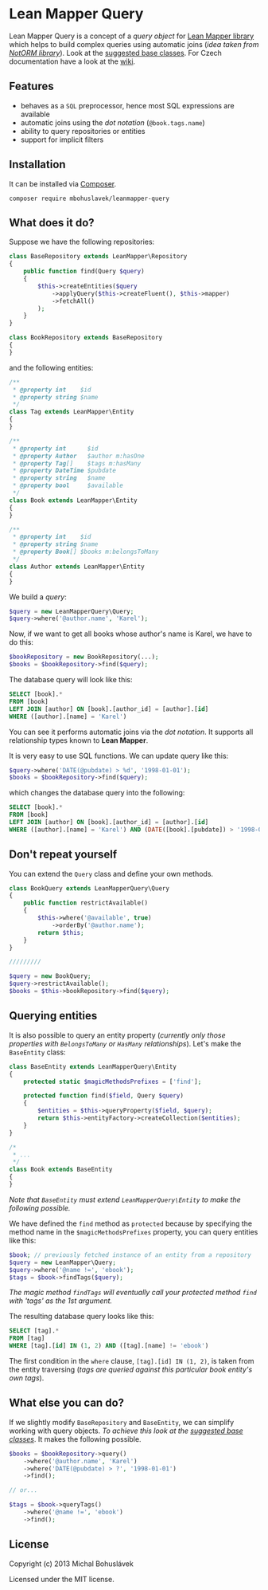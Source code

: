 Lean Mapper Query
=================

Lean Mapper Query is a concept of a *query object* for
[Lean Mapper library](https://github.com/Tharos/LeanMapper) which helps to build complex
queries using automatic joins (*idea taken from [NotORM library](http://www.notorm.com/)*).
Look at the [suggested base classes](https://gist.github.com/mibk/9410266). For Czech
documentation have a look at the [wiki](https://github.com/mibk/LeanMapperQuery/wiki).

Features
--------

- behaves as a `SQL` preprocessor, hence most SQL expressions are available
- automatic joins using the *dot notation* (`@book.tags.name`)
- ability to query repositories or entities
- support for implicit filters


Installation
------------

It can be installed via [Composer](http://getcomposer.org/download).

```
composer require mbohuslavek/leanmapper-query
```


What does it do?
----------------

Suppose we have the following repositories:

```php
class BaseRepository extends LeanMapper\Repository
{
	public function find(Query $query)
	{
		$this->createEntities($query
			->applyQuery($this->createFluent(), $this->mapper)
			->fetchAll()
		);
	}
}

class BookRepository extends BaseRepository
{
}
```

and the following entities:

```php
/**
 * @property int    $id
 * @property string $name
 */
class Tag extends LeanMapper\Entity
{
}

/**
 * @property int      $id
 * @property Author   $author m:hasOne
 * @property Tag[]    $tags m:hasMany
 * @property DateTime $pubdate
 * @property string   $name
 * @property bool     $available
 */
class Book extends LeanMapper\Entity
{
}

/**
 * @property int    $id
 * @property string $name
 * @property Book[] $books m:belongsToMany
 */
class Author extends LeanMapper\Entity
{
}
```

We build a *query*:

```php
$query = new LeanMapperQuery\Query;
$query->where('@author.name', 'Karel');
```

Now, if we want to get all books whose author's name is Karel, we have to do this:

```php
$bookRepository = new BookRepository(...);
$books = $bookRepository->find($query);
```

The database query will look like this:

```sql
SELECT [book].*
FROM [book]
LEFT JOIN [author] ON [book].[author_id] = [author].[id]
WHERE ([author].[name] = 'Karel')
```

You can see it performs automatic joins via the *dot notation*. It supports all relationship
types known to **Lean Mapper**.

It is very easy to use SQL functions. We can update query like this:

```php
$query->where('DATE(@pubdate) > %d', '1998-01-01');
$books = $bookRepository->find($query);
```

which changes the database query into the following:

```sql
SELECT [book].*
FROM [book]
LEFT JOIN [author] ON [book].[author_id] = [author].[id]
WHERE ([author].[name] = 'Karel') AND (DATE([book].[pubdate]) > '1998-01-01')
```

Don't repeat yourself
---------------------

You can extend the `Query` class and define your own methods.

```php
class BookQuery extends LeanMapperQuery\Query
{
	public function restrictAvailable()
	{
		$this->where('@available', true)
			->orderBy('@author.name');
		return $this;
	}
}

/////////

$query = new BookQuery;
$query->restrictAvailable();
$books = $this->bookRepository->find($query);
```

Querying entities
-----------------

It is also possible to query an entity property (*currently only those properties with
`BelongsToMany` or `HasMany` relationships*). Let's make the `BaseEntity` class:

```php
class BaseEntity extends LeanMapperQuery\Entity
{
	protected static $magicMethodsPrefixes = ['find'];

	protected function find($field, Query $query)
	{
		$entities = $this->queryProperty($field, $query);
		return $this->entityFactory->createCollection($entities);
	}
}

/*
 * ...
 */
class Book extends BaseEntity
{
}
```

*Note that `BaseEntity` must extend `LeanMapperQuery\Entity` to make the following possible.*

We have defined the `find` method as `protected` because by specifying the method name in the
`$magicMethodsPrefixes` property, you can query entities like this:

```php
$book; // previously fetched instance of an entity from a repository
$query = new LeanMapper\Query;
$query->where('@name !=', 'ebook');
$tags = $book->findTags($query);
```

*The magic method `findTags` will eventually call your protected method `find` with 'tags' as
the 1st argument.*

The resulting database query looks like this:

```sql
SELECT [tag].*
FROM [tag]
WHERE [tag].[id] IN (1, 2) AND ([tag].[name] != 'ebook')
```

The first condition in the `where` clause, `[tag].[id] IN (1, 2)`, is taken from the entity
traversing (*tags are queried against this particular book entity's own tags*).


What else you can do?
---------------------

If we slightly modify `BaseRepository` and `BaseEntity`, we can simplify working with query objects.
*To achieve this look at the [suggested base classes](https://gist.github.com/mibk/9410266)*. It makes
the following possible.

```php
$books = $bookRepository->query()
	->where('@author.name', 'Karel')
	->where('DATE(@pubdate) > ?', '1998-01-01')
	->find();

// or...

$tags = $book->queryTags()
	->where('@name !=', 'ebook')
	->find();
```


License
-------

Copyright (c) 2013 Michal Bohuslávek

Licensed under the MIT license.
